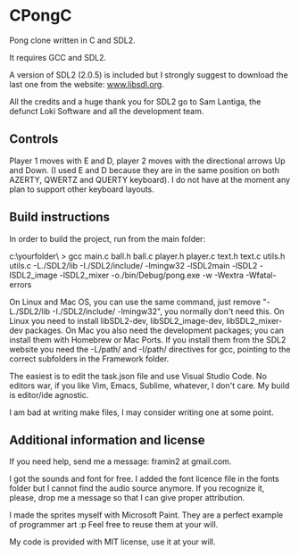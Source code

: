 # CPongC
Pong clone written in C and SDL2.

It requires GCC and SDL2.

A version of SDL2 (2.0.5) is included but I strongly suggest to download the last one from the website: www.libsdl.org.

All the credits and a huge thank you for SDL2 go to Sam Lantiga, the defunct Loki Software and all the development team.

## Controls

Player 1 moves with E and D, player 2 moves with the directional arrows Up and Down.
(I used E and D because they are in the same position on both AZERTY, QWERTZ and QUERTY keyboard). I do not have at the moment any plan to support other keyboard layouts.

## Build instructions

In order to build the project, run from the main folder:

c:\yourfolder\ > gcc main.c ball.h ball.c player.h player.c text.h text.c utils.h utils.c -L./SDL2/lib -I./SDL2/include/ -lmingw32 -lSDL2main -lSDL2 -lSDL2_image -lSDL2_mixer -o./bin/Debug/pong.exe -w -Wextra -Wfatal-errors

On Linux and Mac OS, you can use the same command, just remove "-L./SDL2/lib -I./SDL2/include/ -lmingw32", you normally don't need this.
On Linux you need to install libSDL2-dev, libSDL2_image-dev, libSDL2_mixer-dev packages.
On Mac you also need the development packages; you can install them with Homebrew or Mac Ports.
If you install them from the SDL2 website you need the -L/path/ and -I/path/ directives for gcc, pointing to the correct subfolders in the Framework folder.

The easiest is to edit the task.json file and use Visual Studio Code.
No editors war, if you like Vim, Emacs, Sublime, whatever, I don't care. My build is editor/ide agnostic.

I am bad at writing make files, I may consider writing one at some point.

## Additional information and license

If you need help, send me a message: framin2 at gmail.com.

I got the sounds and font for free. I added the font licence file in the fonts folder but I cannot find the audio source anymore. If you recognize it, please, drop me a message so that I can give proper attribution. 

I made the sprites myself with Microsoft Paint. They are a perfect example of programmer art :p
Feel free to reuse them at your will.

My code is provided with MIT license, use it at your will.